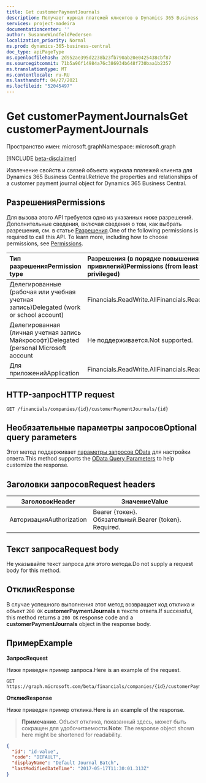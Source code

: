 ```yaml
---
title: Get customerPaymentJournals
description: Получает журнал платежей клиентов в Dynamics 365 Business Central.
services: project-madeira
documentationcenter: ''
author: SusanneWindfeldPedersen
localization_priority: Normal
ms.prod: dynamics-365-business-central
doc_type: apiPageType
ms.openlocfilehash: 2d952ae395d2238b23fb790ab20e0425438cbf87
ms.sourcegitcommit: 71b5a96f14984a76c386934b648f730baa1b2357
ms.translationtype: MT
ms.contentlocale: ru-RU
ms.lasthandoff: 04/27/2021
ms.locfileid: "52045497"
---
```

# <a name="get-customerpaymentjournals"></a><span data-ttu-id="d942a-103">Get customerPaymentJournals</span><span class="sxs-lookup"><span data-stu-id="d942a-103">Get customerPaymentJournals</span></span>

<span data-ttu-id="d942a-104">Пространство имен: microsoft.graph</span><span class="sxs-lookup"><span data-stu-id="d942a-104">Namespace: microsoft.graph</span></span>

[!INCLUDE [beta-disclaimer](../../includes/beta-disclaimer.md)]

<span data-ttu-id="d942a-105">Извлечение свойств и связей объекта журнала платежей клиента для Dynamics 365 Business Central.</span><span class="sxs-lookup"><span data-stu-id="d942a-105">Retrieve the properties and relationships of a customer payment journal object for Dynamics 365 Business Central.</span></span>

## <a name="permissions"></a><span data-ttu-id="d942a-106">Разрешения</span><span class="sxs-lookup"><span data-stu-id="d942a-106">Permissions</span></span>
<span data-ttu-id="d942a-p101">Для вызова этого API требуется одно из указанных ниже разрешений. Дополнительные сведения, включая сведения о том, как выбрать разрешения, см. в статье [Разрешения](/graph/permissions-reference).</span><span class="sxs-lookup"><span data-stu-id="d942a-p101">One of the following permissions is required to call this API. To learn more, including how to choose permissions, see [Permissions](/graph/permissions-reference).</span></span>

|<span data-ttu-id="d942a-109">Тип разрешения</span><span class="sxs-lookup"><span data-stu-id="d942a-109">Permission type</span></span> |<span data-ttu-id="d942a-110">Разрешения (в порядке повышения привилегий)</span><span class="sxs-lookup"><span data-stu-id="d942a-110">Permissions (from least to most privileged)</span></span>|
|:---------------|:------------------------------------------|
|<span data-ttu-id="d942a-111">Делегированные (рабочая или учебная учетная запись)</span><span class="sxs-lookup"><span data-stu-id="d942a-111">Delegated (work or school account)</span></span>|<span data-ttu-id="d942a-112">Financials.ReadWrite.All</span><span class="sxs-lookup"><span data-stu-id="d942a-112">Financials.ReadWrite.All</span></span> |
|<span data-ttu-id="d942a-113">Делегированная (личная учетная запись Майкрософт)</span><span class="sxs-lookup"><span data-stu-id="d942a-113">Delegated (personal Microsoft account</span></span>|<span data-ttu-id="d942a-114">Не поддерживается.</span><span class="sxs-lookup"><span data-stu-id="d942a-114">Not supported.</span></span>|
|<span data-ttu-id="d942a-115">Для приложений</span><span class="sxs-lookup"><span data-stu-id="d942a-115">Application</span></span>|<span data-ttu-id="d942a-116">Financials.ReadWrite.All</span><span class="sxs-lookup"><span data-stu-id="d942a-116">Financials.ReadWrite.All</span></span>|

## <a name="http-request"></a><span data-ttu-id="d942a-117">HTTP-запрос</span><span class="sxs-lookup"><span data-stu-id="d942a-117">HTTP request</span></span>

```
GET /financials/companies/{id}/customerPaymentJournals/{id}
```

## <a name="optional-query-parameters"></a><span data-ttu-id="d942a-118">Необязательные параметры запросов</span><span class="sxs-lookup"><span data-stu-id="d942a-118">Optional query parameters</span></span>
<span data-ttu-id="d942a-119">Этот метод поддерживает [параметры запросов OData](/graph/query-parameters) для настройки ответа.</span><span class="sxs-lookup"><span data-stu-id="d942a-119">This method supports the [OData Query Parameters](/graph/query-parameters) to help customize the response.</span></span>

## <a name="request-headers"></a><span data-ttu-id="d942a-120">Заголовки запросов</span><span class="sxs-lookup"><span data-stu-id="d942a-120">Request headers</span></span>
|<span data-ttu-id="d942a-121">Заголовок</span><span class="sxs-lookup"><span data-stu-id="d942a-121">Header</span></span>       |<span data-ttu-id="d942a-122">Значение</span><span class="sxs-lookup"><span data-stu-id="d942a-122">Value</span></span>                     |
|-------------|--------------------------|
|<span data-ttu-id="d942a-123">Авторизация</span><span class="sxs-lookup"><span data-stu-id="d942a-123">Authorization</span></span>|<span data-ttu-id="d942a-p102">Bearer {токен}. Обязательный.</span><span class="sxs-lookup"><span data-stu-id="d942a-p102">Bearer {token}. Required.</span></span> |

## <a name="request-body"></a><span data-ttu-id="d942a-126">Текст запроса</span><span class="sxs-lookup"><span data-stu-id="d942a-126">Request body</span></span>
<span data-ttu-id="d942a-127">Не указывайте текст запроса для этого метода.</span><span class="sxs-lookup"><span data-stu-id="d942a-127">Do not supply a request body for this method.</span></span>

## <a name="response"></a><span data-ttu-id="d942a-128">Отклик</span><span class="sxs-lookup"><span data-stu-id="d942a-128">Response</span></span>
<span data-ttu-id="d942a-129">В случае успешного выполнения этот метод возвращает код отклика и объект `200 OK` **customerPaymentJournals** в тексте ответа.</span><span class="sxs-lookup"><span data-stu-id="d942a-129">If successful, this method returns a `200 OK` response code and a **customerPaymentJournals** object in the response body.</span></span>

## <a name="example"></a><span data-ttu-id="d942a-130">Пример</span><span class="sxs-lookup"><span data-stu-id="d942a-130">Example</span></span>

<span data-ttu-id="d942a-131">**Запрос**</span><span class="sxs-lookup"><span data-stu-id="d942a-131">**Request**</span></span>

<span data-ttu-id="d942a-132">Ниже приведен пример запроса.</span><span class="sxs-lookup"><span data-stu-id="d942a-132">Here is an example of the request.</span></span>

```http
GET https://graph.microsoft.com/beta/financials/companies/{id}/customerPaymentJournals/{id}
```

<span data-ttu-id="d942a-133">**Отклик**</span><span class="sxs-lookup"><span data-stu-id="d942a-133">**Response**</span></span>

<span data-ttu-id="d942a-134">Ниже приведен пример отклика.</span><span class="sxs-lookup"><span data-stu-id="d942a-134">Here is an example of the response.</span></span> 

> <span data-ttu-id="d942a-135">**Примечание**. Объект отклика, показанный здесь, может быть сокращен для удобочитаемости.</span><span class="sxs-lookup"><span data-stu-id="d942a-135">**Note**: The response object shown here might be shortened for readability.</span></span>

```json
{
  "id": "id-value",
  "code": "DEFAULT",
  "displayName": "Default Journal Batch",
  "lastModifiedDateTime": "2017-05-17T11:30:01.313Z"
}
```


